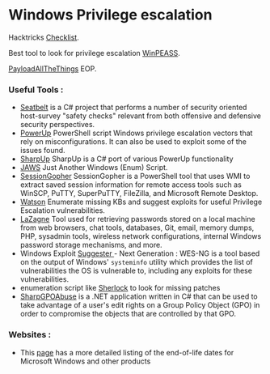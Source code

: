 # Windows Privilege escalation&#x20;

Hacktricks [Checklist](https://book.hacktricks.xyz/windows/checklist-windows-privilege-escalation).

Best tool to look for privilege escalation [WinPEASS](https://github.com/carlospolop/PEASS-ng/tree/master/winPEAS).

[PayloadAllTheThings](https://github.com/swisskyrepo/PayloadsAllTheThings/blob/master/Methodology%20and%20Resources/Windows%20-%20Privilege%20Escalation.md#windows-version-and-configuration) EOP.

### Useful Tools :&#x20;

* [Seatbelt](https://github.com/GhostPack/Seatbelt)  is a C# project that performs a number of security oriented host-survey "safety checks" relevant from both offensive and defensive security perspectives.
* [PowerUp](https://github.com/PowerShellMafia/PowerSploit/blob/master/Privesc/PowerUp.ps1) PowerShell script  Windows privilege escalation vectors that rely on misconfigurations. It can also be used to exploit some of the issues found.
* [SharpUp](https://github.com/GhostPack/SharpUp) SharpUp is a C# port of various PowerUp functionality
* [JAWS](https://github.com/411Hall/JAWS) Just Another Windows (Enum) Script.
* [SessionGopher](https://github.com/Arvanaghi/SessionGopher) SessionGopher is a PowerShell tool that uses WMI to extract saved session information for remote access tools such as WinSCP, PuTTY, SuperPuTTY, FileZilla, and Microsoft Remote Desktop.
* [Watson](https://github.com/rasta-mouse/Watson) Enumerate missing KBs and suggest exploits for useful Privilege Escalation vulnerabilities.
* [LaZagne](https://github.com/AlessandroZ/LaZagne)  Tool used for retrieving passwords stored on a local machine from web browsers, chat tools, databases, Git, email, memory dumps, PHP, sysadmin tools, wireless network configurations, internal Windows password storage mechanisms, and more.
* Windows Exploit [Suggester ](https://github.com/bitsadmin/wesng)- Next Generation : WES-NG is a tool based on the output of Windows' `systeminfo` utility which provides the list of vulnerabilities the OS is vulnerable to, including any exploits for these vulnerabilities.
* enumeration script like [Sherlock](https://github.com/rasta-mouse/Sherlock) to look for missing patches
* [SharpGPOAbuse](https://github.com/FSecureLABS/SharpGPOAbuse) is a .NET application written in C# that can be used to take advantage of a user's edit rights on a Group Policy Object (GPO) in order to compromise the objects that are controlled by that GPO.



### Websites :&#x20;

* This [page](https://michaelspice.net/windows/end-of-life-microsoft-windows-and-office/) has a more detailed listing of the end-of-life dates for Microsoft Windows and other products



